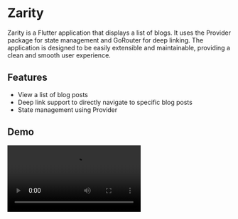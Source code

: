 # Zarity

Zarity is a Flutter application that displays a list of blogs. It uses the Provider package for state management and GoRouter for deep linking. The application is designed to be easily extensible and maintainable, providing a clean and smooth user experience.

## Features

- View a list of blog posts
- Deep link support to directly navigate to specific blog posts
- State management using Provider


## Demo
<video  controls>
  <source src="assets/video.mp4" type="video/mp4">
  Your browser does not support the video tag.
</video>